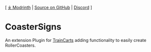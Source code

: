 [ [⤓ Modrinth](https://modrinth.com/plugin/coastersigns) | <!--[⤓ Spigot]() | -->[Source on GitHub](https://github.com/CoasterSigns/CoasterSigns) | [Discord](https://discord.gg/4433WMu5bj) ]
# CoasterSigns
An extension Plugin for [TrainCarts](https://www.spigotmc.org/resources/traincarts.39592/) adding functionality to easily create RollerCoasters.